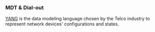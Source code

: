 ### MDT & Dial-out

[YANG](https://datatracker.ietf.org/doc/html/rfc6020) is the data modeling language chosen by the Telco industry to represent
network devices' configurations and states.
